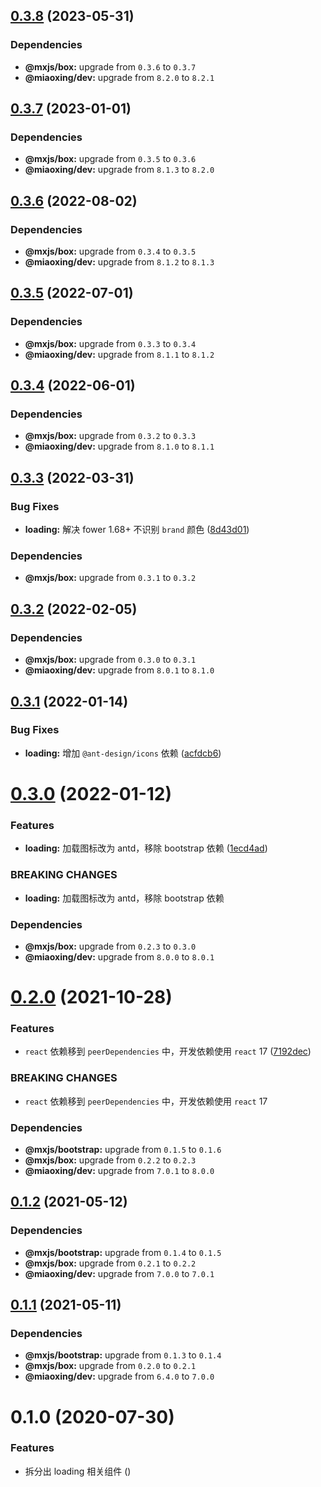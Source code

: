 ## [0.3.8](https://github.com/miaoxing/mxjs-loading/compare/v0.3.7...v0.3.8) (2023-05-31)





### Dependencies

* **@mxjs/box:** upgrade from `0.3.6` to `0.3.7`
* **@miaoxing/dev:** upgrade from `8.2.0` to `8.2.1`

## [0.3.7](https://github.com/miaoxing/mxjs-loading/compare/v0.3.6...v0.3.7) (2023-01-01)





### Dependencies

* **@mxjs/box:** upgrade from `0.3.5` to `0.3.6`
* **@miaoxing/dev:** upgrade from `8.1.3` to `8.2.0`

## [0.3.6](https://github.com/miaoxing/mxjs-loading/compare/v0.3.5...v0.3.6) (2022-08-02)





### Dependencies

* **@mxjs/box:** upgrade from `0.3.4` to `0.3.5`
* **@miaoxing/dev:** upgrade from `8.1.2` to `8.1.3`

## [0.3.5](https://github.com/miaoxing/mxjs-loading/compare/v0.3.4...v0.3.5) (2022-07-01)





### Dependencies

* **@mxjs/box:** upgrade from `0.3.3` to `0.3.4`
* **@miaoxing/dev:** upgrade from `8.1.1` to `8.1.2`

## [0.3.4](https://github.com/miaoxing/mxjs-loading/compare/v0.3.3...v0.3.4) (2022-06-01)





### Dependencies

* **@mxjs/box:** upgrade from `0.3.2` to `0.3.3`
* **@miaoxing/dev:** upgrade from `8.1.0` to `8.1.1`

## [0.3.3](https://github.com/miaoxing/mxjs-loading/compare/v0.3.2...v0.3.3) (2022-03-31)


### Bug Fixes

* **loading:** 解决 fower 1.68+ 不识别 `brand` 颜色 ([8d43d01](https://github.com/miaoxing/mxjs-loading/commit/8d43d013cbba29d748e55124038130d831aafb35))





### Dependencies

* **@mxjs/box:** upgrade from `0.3.1` to `0.3.2`

## [0.3.2](https://github.com/miaoxing/mxjs-loading/compare/v0.3.1...v0.3.2) (2022-02-05)





### Dependencies

* **@mxjs/box:** upgrade from `0.3.0` to `0.3.1`
* **@miaoxing/dev:** upgrade from `8.0.1` to `8.1.0`

## [0.3.1](https://github.com/miaoxing/mxjs-loading/compare/v0.3.0...v0.3.1) (2022-01-14)


### Bug Fixes

* **loading:** 增加 `@ant-design/icons` 依赖 ([acfdcb6](https://github.com/miaoxing/mxjs-loading/commit/acfdcb666a42e94f14efc2e5829fc30a4628cb31))

# [0.3.0](https://github.com/miaoxing/mxjs-loading/compare/v0.2.0...v0.3.0) (2022-01-12)


### Features

* **loading:** 加载图标改为 antd，移除 bootstrap 依赖 ([1ecd4ad](https://github.com/miaoxing/mxjs-loading/commit/1ecd4ad8db15b76fa4a95e34ffbf90fbc7f165ff))


### BREAKING CHANGES

* **loading:** 加载图标改为 antd，移除 bootstrap 依赖





### Dependencies

* **@mxjs/box:** upgrade from `0.2.3` to `0.3.0`
* **@miaoxing/dev:** upgrade from `8.0.0` to `8.0.1`

# [0.2.0](https://github.com/miaoxing/mxjs-loading/compare/v0.1.2...v0.2.0) (2021-10-28)


### Features

* `react` 依赖移到 `peerDependencies` 中，开发依赖使用 `react` 17 ([7192dec](https://github.com/miaoxing/mxjs-loading/commit/7192dec1af943634a71c4c9d7fac06c063d2f961))


### BREAKING CHANGES

* `react` 依赖移到 `peerDependencies` 中，开发依赖使用 `react` 17





### Dependencies

* **@mxjs/bootstrap:** upgrade from `0.1.5` to `0.1.6`
* **@mxjs/box:** upgrade from `0.2.2` to `0.2.3`
* **@miaoxing/dev:** upgrade from `7.0.1` to `8.0.0`

## [0.1.2](https://github.com/miaoxing/mxjs-loading/compare/v0.1.1...v0.1.2) (2021-05-12)





### Dependencies

* **@mxjs/bootstrap:** upgrade from `0.1.4` to `0.1.5`
* **@mxjs/box:** upgrade from `0.2.1` to `0.2.2`
* **@miaoxing/dev:** upgrade from `7.0.0` to `7.0.1`

## [0.1.1](https://github.com/miaoxing/mxjs-loading/compare/v0.1.0...v0.1.1) (2021-05-11)





### Dependencies

* **@mxjs/bootstrap:** upgrade from `0.1.3` to `0.1.4`
* **@mxjs/box:** upgrade from `0.2.0` to `0.2.1`
* **@miaoxing/dev:** upgrade from `6.4.0` to `7.0.0`

# 0.1.0 (2020-07-30)


### Features

* 拆分出 loading 相关组件 ([](https://github.com/miaoxing/mxjs-loading/commit/))
